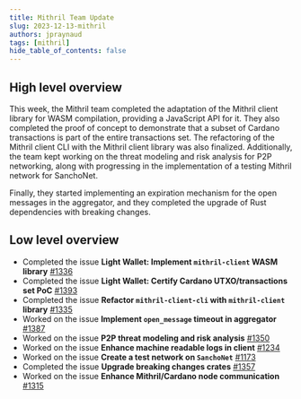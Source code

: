 ```yaml
---
title: Mithril Team Update
slug: 2023-12-13-mithril
authors: jpraynaud
tags: [mithril]
hide_table_of_contents: false
---
```


## High level overview

This week, the Mithril team completed the adaptation of the Mithril client library for WASM compilation, providing a JavaScript API for it. They also completed the proof of concept to demonstrate that a subset of Cardano transactions is part of the entire transactions set. The refactoring of the Mithril client CLI with the Mithril client library was also finalized. Additionally, the team kept working on the threat modeling and risk analysis for P2P networking, along with progressing in the implementation of a testing Mithril network for SanchoNet.

Finally, they started implementing an expiration mechanism for the open messages in the aggregator, and they completed the upgrade of Rust dependencies with breaking changes.

## Low level overview
- Completed the issue **Light Wallet: Implement `mithril-client` WASM library** [#1336](https://github.com/input-output-hk/mithril/issues/1336)
- Completed the issue **Light Wallet: Certify Cardano UTXO/transactions set PoC** [#1393](https://github.com/input-output-hk/mithril/issues/1393)
- Completed the issue **Refactor `mithril-client-cli` with `mithril-client` library** [#1335](https://github.com/input-output-hk/mithril/issues/1335)
- Worked on the issue **Implement `open_message` timeout in aggregator** [#1387](https://github.com/input-output-hk/mithril/issues/1387)
- Worked on the issue **P2P threat modeling and risk analysis** [#1350](https://github.com/input-output-hk/mithril/issues/1350)
- Worked on the issue **Enhance machine readable logs in client** [#1234](https://github.com/input-output-hk/mithril/issues/1234)
- Worked on the issue **Create a test network on `SanchoNet`** [#1173](https://github.com/input-output-hk/mithril/issues/1173)
- Completed the issue **Upgrade breaking changes crates** [#1357](https://github.com/input-output-hk/mithril/issues/1357)
- Worked on the issue **Enhance Mithril/Cardano node communication** [#1315](https://github.com/input-output-hk/mithril/issues/1315)

